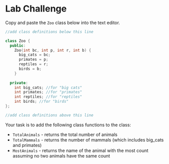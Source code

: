 # Lab Challenge
Copy and paste the `Zoo` class below into the text editor.

```cpp
//add class definitions below this line

class Zoo {
  public:
    Zoo(int bc, int p, int r, int b) {
      big_cats = bc;
      primates = p;
      reptiles = r;
      birds = b;
    }
  
  private:
    int big_cats; //for "big cats"
    int primates; //for "primates"
    int reptiles; //for "reptiles"
    int birds; //for "birds"
};

//add class definitions above this line
```

Your task is to add the following class functions to the class:
- `TotalAnimals` - returns the total number of animals
- `TotalMammals` - returns the number of mammals (which includes big_cats and primates)
- `MostAnimals` - returns the name of the animal with the most count assuming no two animals have the same count

